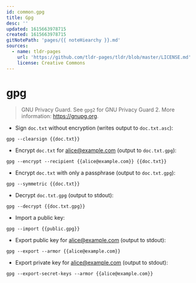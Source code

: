 ```yaml
---
id: common.gpg
title: Gpg
desc: ''
updated: 1615663978715
created: 1615663978715
gitNotePath: 'pages/{{ noteHiearchy }}.md'
sources:
  - name: tldr-pages
    url: 'https://github.com/tldr-pages/tldr/blob/master/LICENSE.md'
    license: Creative Commons
---
```

# gpg

> GNU Privacy Guard.
> See `gpg2` for GNU Privacy Guard 2.
> More information: <https://gnupg.org>.

- Sign `doc.txt` without encryption (writes output to `doc.txt.asc`):

`gpg --clearsign {{doc.txt}}`

- Encrypt `doc.txt` for [alice@example.com](mailto:alice@example.com) (output to `doc.txt.gpg`):

`gpg --encrypt --recipient {{alice@example.com}} {{doc.txt}}`

- Encrypt `doc.txt` with only a passphrase (output to `doc.txt.gpg`):

`gpg --symmetric {{doc.txt}}`

- Decrypt `doc.txt.gpg` (output to stdout):

`gpg --decrypt {{doc.txt.gpg}}`

- Import a public key:

`gpg --import {{public.gpg}}`

- Export public key for [alice@example.com](mailto:alice@example.com) (output to stdout):

`gpg --export --armor {{alice@example.com}}`

- Export private key for [alice@example.com](mailto:alice@example.com) (output to stdout):

`gpg --export-secret-keys --armor {{alice@example.com}}`

